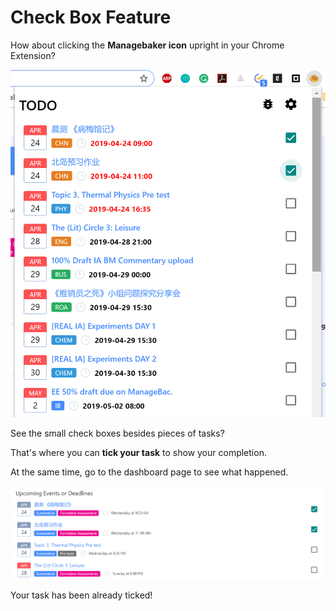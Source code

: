 # Check Box Feature

How about clicking the **Managebaker icon** upright in your Chrome Extension?

![Checkbox1](img/Checkbox1.png)

See the small check boxes besides pieces of tasks?

That's where you can **tick your task** to show your completion.

At the same time, go to the dashboard page to see what happened.

![Checkbox2](img/Checkbox2.png)

Your task has been already ticked! 
